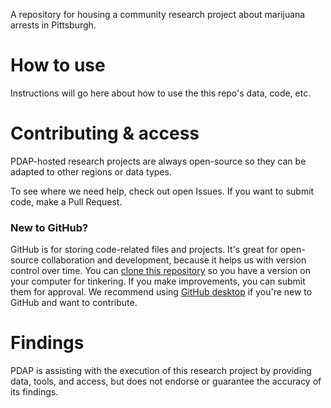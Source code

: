 A repository for housing a community research project about marijuana arrests in Pittsburgh.

# How to use
Instructions will go here about how to use the this repo's data, code, etc.

# Contributing & access
PDAP-hosted research projects are always open-source so they can be adapted to other regions or data types.

To see where we need help, check out open Issues. If you want to submit code, make a Pull Request.

### New to GitHub?
GitHub is for storing code-related files and projects. It's great for open-source collaboration and development, because it helps us with version control over time. You can [clone this repository](https://docs.github.com/en/repositories/creating-and-managing-repositories/cloning-a-repository) so you have a version on your computer for tinkering. If you make improvements, you can submit them for approval. We recommend using [GitHub desktop](https://docs.github.com/en/desktop/overview/getting-started-with-github-desktop) if you're new to GitHub and want to contribute.

# Findings
PDAP is assisting with the execution of this research project by providing data, tools, and access, but does not endorse or guarantee the accuracy of its findings.